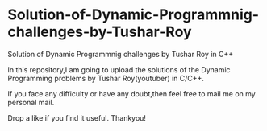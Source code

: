 # Solution-of-Dynamic-Programmnig-challenges-by-Tushar-Roy
Solution of Dynamic Programmnig challenges by Tushar Roy in C++

In this repository,I am going to upload the solutions of the Dynamic Programming problems by Tushar Roy(youtuber) in C/C++.

If you face any difficulty or have any doubt,then feel free to mail me on my personal mail.

Drop a like if you find it useful. Thankyou!
